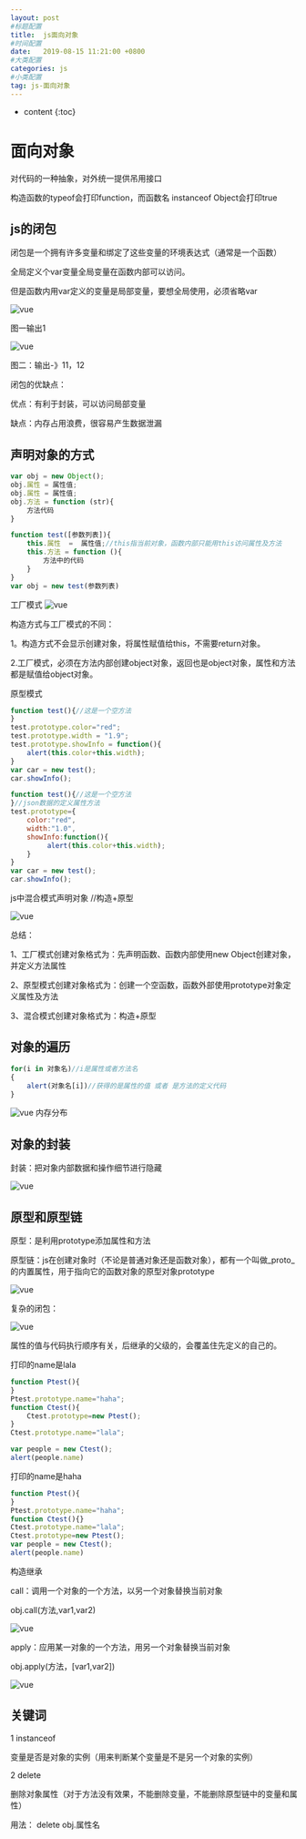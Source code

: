 ```yaml
---
layout: post
#标题配置
title:  js面向对象
#时间配置
date:   2019-08-15 11:21:00 +0800
#大类配置
categories: js
#小类配置
tag: js-面向对象
---
```


* content
{:toc}

面向对象
========

对代码的一种抽象，对外统一提供吊用接口

构造函数的typeof会打印function，而函数名 instanceof Object会打印true

js的闭包
------
闭包是一个拥有许多变量和绑定了这些变量的环境表达式（通常是一个函数）

全局定义个var变量全局变量在函数内部可以访问。

但是函数内用var定义的变量是局部变量，要想全局使用，必须省略var

![vue](../images/闭包1.png)

图一输出1

![vue](../images/闭包2.jpg)

图二：输出-》11，12

闭包的优缺点：

优点：有利于封装，可以访问局部变量

缺点：内存占用浪费，很容易产生数据泄漏

声明对象的方式
-----
```js
var obj = new Object();
obj.属性 = 属性值;
obj.属性 = 属性值;
obj.方法 = function (str){
    方法代码
}
```
```js
function test([参数列表]){
    this.属性  =  属性值;//this指当前对象，函数内部只能用this访问属性及方法
    this.方法 = function (){
        方法中的代码
    }
}
var obj = new test(参数列表)
```
工厂模式
![vue](../images/闭包3.jpg)

构造方式与工厂模式的不同：

1。构造方式不会显示创建对象，将属性赋值给this，不需要return对象。

2.工厂模式，必须在方法内部创建object对象，返回也是object对象，属性和方法都是赋值给object对象。

原型模式

```js
function test(){//这是一个空方法
}
test.prototype.color="red";
test.prototype.width = "1.9";
test.prototype.showInfo = function(){
    alert(this.color+this.width);
}
var car = new test();
car.showInfo();
```

```js
function test(){//这是一个空方法
}//json数据的定义属性方法
test.prototype={
    color:"red",
    width:"1.0",
    showInfo:function(){
         alert(this.color+this.width);
    }
}
var car = new test();
car.showInfo();
```
js中混合模式声明对象
//构造+原型

![vue](../images/闭包4.jpg)

总结：

1、工厂模式创建对象格式为：先声明函数、函数内部使用new Object创建对象，并定义方法属性

2、原型模式创建对象格式为：创建一个空函数，函数外部使用prototype对象定义属性及方法

3、混合模式创建对象格式为：构造+原型 

对象的遍历
--------

```js
for(i in 对象名)//i是属性或者方法名
{
    alert(对象名[i])//获得的是属性的值 或者 是方法的定义代码
}
```
![vue](../images/闭包5.png)
内存分布

对象的封装
--------

封装：把对象内部数据和操作细节进行隐藏

![vue](../images/闭包6.png)

原型和原型链
-------

原型：是利用prototype添加属性和方法

原型链：js在创建对象时（不论是普通对象还是函数对象），都有一个叫做_proto_的内置属性，用于指向它的函数对象的原型对象prototype

![vue](../images/闭包7.png)

复杂的闭包：

![vue](../images/闭包8.png)

属性的值与代码执行顺序有关，后继承的父级的，会覆盖住先定义的自己的。

打印的name是lala
```js
function Ptest(){
}
Ptest.prototype.name="haha";
function Ctest(){
    Ctest.prototype=new Ptest();
}
Ctest.prototype.name="lala";

var people = new Ctest();
alert(people.name)
```

打印的name是haha
```js
function Ptest(){
}
Ptest.prototype.name="haha";
function Ctest(){}
Ctest.prototype.name="lala";
Ctest.prototype=new Ptest();
var people = new Ctest();
alert(people.name)
```

构造继承

call：调用一个对象的一个方法，以另一个对象替换当前对象

obj.call(方法,var1,var2)

![vue](../images/add1.png)

apply：应用某一对象的一个方法，用另一个对象替换当前对象

obj.apply(方法，[var1,var2])

![vue](../images/闭包9.png)

关键词
--------

1 instanceof

变量是否是对象的实例（用来判断某个变量是不是另一个对象的实例）

2 delete

删除对象属性（对于方法没有效果，不能删除变量，不能删除原型链中的变量和属性）

用法： delete obj.属性名


